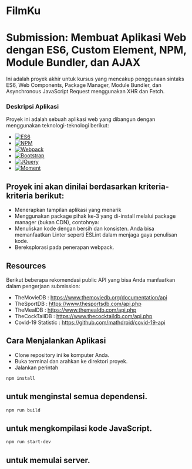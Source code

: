 # FilmKu
# Submission: Membuat Aplikasi Web dengan ES6, Custom Element, NPM, Module Bundler, dan AJAX
Ini adalah proyek akhir untuk kursus yang mencakup penggunaan sintaks ES6, Web Components, Package Manager, Module Bundler, dan Asynchronous JavaScript Request menggunakan XHR dan Fetch.

###  Deskripsi Aplikasi

Proyek ini adalah sebuah aplikasi web yang dibangun dengan menggunakan teknologi-teknologi berikut:

* [![ES6][es6.com]][es6-url]
* [![NPM][npm.com]][npm-url]
* [![Webpack][webpack-img]][webpack-url]
* [![Bootstrap][Bootstrap.com]][Bootstrap-url]
* [![JQuery][JQuery.com]][JQuery-url]
* [![Moment][Momentjs.com]][Moment-url]


## Proyek ini akan dinilai berdasarkan kriteria-kriteria berikut:
- Menerapkan tampilan aplikasi yang menarik
- Menggunakan package pihak ke-3 yang di-install melalui package manager (bukan CDN), contohnya:
- Menuliskan kode dengan bersih dan konsisten. Anda bisa memanfaatkan Linter seperti ESLint dalam menjaga gaya penulisan kode.
- Bereksplorasi pada penerapan webpack.

## Resources
Berikut beberapa rekomendasi public API yang bisa Anda manfaatkan dalam pengerjaan submission:

- TheMovieDB : https://www.themoviedb.org/documentation/api
- TheSportDB : https://www.thesportsdb.com/api.php
- TheMealDB : https://www.themealdb.com/api.php
- TheCockTailDB : https://www.thecocktaildb.com/api.php
- Covid-19 Statistic : https://github.com/mathdroid/covid-19-api

## Cara Menjalankan Aplikasi
- Clone repository ini ke komputer Anda.
- Buka terminal dan arahkan ke direktori proyek.
- Jalankan perintah
```sh
npm install
```
untuk menginstal semua dependensi.
- 
```sh
npm run build
```
untuk mengkompilasi kode JavaScript.
-
```sh
npm run start-dev
```
## untuk memulai server.


<!-- MARKDOWN LINKS & IMAGES -->
<!-- https://www.markdownguide.org/basic-syntax/#reference-style-links -->
[Bootstrap.com]: https://img.shields.io/badge/Bootstrap-563D7C?style=for-the-badge&logo=bootstrap&logoColor=white
[Bootstrap-url]: https://getbootstrap.com
[JQuery.com]: https://img.shields.io/badge/jQuery-0769AD?style=for-the-badge&logo=jquery&logoColor=white
[JQuery-url]: https://jquery.com 
[Moment-url]: https://momentjs.com/
[Momentjs.com]: https://img.shields.io/badge/Moment.js-black?style=for-the-badge&logo=moment&logoColor=white
[npm-url]: https://www.npmjs.com/package/moment
[npm.com]: https://img.shields.io/npm/v/moment?style=for-the-badge&logo=npm&logoColor=white&color=green
[webpack-url]: https://webpack.js.org/
[webpack-img]: https://img.shields.io/badge/Webpack-8DD6F9?style=for-the-badge&logo=webpack&logoColor=black
[es6-url]: http://es6-features.org/#Constants
[es6.com]: https://img.shields.io/badge/ES6-F7DF1E?style=for-the-badge&logo=javascript&logoColor=black





